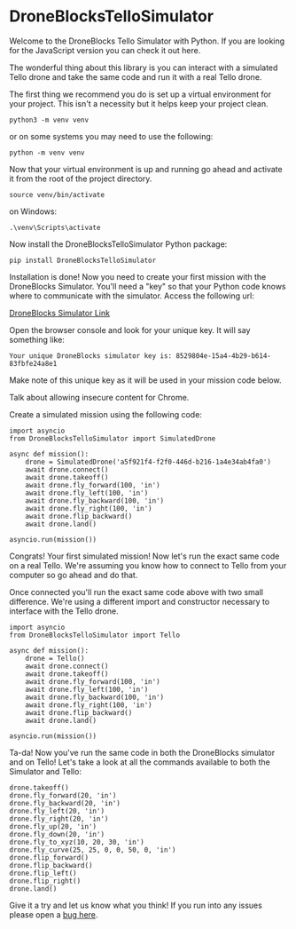 # DroneBlocksTelloSimulator

Welcome to the DroneBlocks Tello Simulator with Python. If you are looking for the JavaScript version you can check it out here.

The wonderful thing about this library is you can interact with a simulated Tello drone and take the same code and run it with a real Tello drone.

The first thing we recommend you do is set up a virtual environment for your project. This isn't a necessity but it helps keep your project clean.

```
python3 -m venv venv
```

or on some systems you may need to use the following:

```
python -m venv venv
```
Now that your virtual environment is up and running go ahead and activate it from the root of the project directory.

```
source venv/bin/activate
```
on Windows:
```
.\venv\Scripts\activate
```
Now install the DroneBlocksTelloSimulator Python package:

```
pip install DroneBlocksTelloSimulator
```
Installation is done! Now you need to create your first mission with the DroneBlocks Simulator. You'll need a "key" so that your Python code knows where to communicate with the simulator. Access the following url:

[DroneBlocks Simulator Link](http://db-simulator-dev.web.app/)

Open the browser console and look for your unique key. It will say something like:
```
Your unique DroneBlocks simulator key is: 8529804e-15a4-4b29-b614-83fbfe24a8e1
```

Make note of this unique key as it will be used in your mission code below.

Talk about allowing insecure content for Chrome.

Create a simulated mission using the following code:

```
import asyncio
from DroneBlocksTelloSimulator import SimulatedDrone

async def mission():
    drone = SimulatedDrone('a5f921f4-f2f0-446d-b216-1a4e34ab4fa0')
    await drone.connect()
    await drone.takeoff()
    await drone.fly_forward(100, 'in')
    await drone.fly_left(100, 'in')
    await drone.fly_backward(100, 'in')
    await drone.fly_right(100, 'in')
    await drone.flip_backward()
    await drone.land()

asyncio.run(mission())
```

Congrats! Your first simulated mission! Now let's run the exact same code on a real Tello. We're assuming you know how to connect to Tello from your computer so go ahead and do that.

Once connected you'll run the exact same code above with two small difference. We're using a different import and constructor necessary to interface with the Tello drone.

```
import asyncio
from DroneBlocksTelloSimulator import Tello

async def mission():
    drone = Tello()
    await drone.connect()
    await drone.takeoff()
    await drone.fly_forward(100, 'in')
    await drone.fly_left(100, 'in')
    await drone.fly_backward(100, 'in')
    await drone.fly_right(100, 'in')
    await drone.flip_backward()
    await drone.land()

asyncio.run(mission())
```
Ta-da! Now you've run the same code in both the DroneBlocks simulator and on Tello! Let's take a look at all the commands available to both the Simulator and Tello:

```
drone.takeoff()
drone.fly_forward(20, 'in')
drone.fly_backward(20, 'in')
drone.fly_left(20, 'in')
drone.fly_right(20, 'in')
drone.fly_up(20, 'in')
drone.fly_down(20, 'in')
drone.fly_to_xyz(10, 20, 30, 'in')
drone.fly_curve(25, 25, 0, 0, 50, 0, 'in')
drone.flip_forward()
drone.flip_backward()
drone.flip_left()
drone.flip_right()
drone.land()
```
Give it a try and let us know what you think! If you run into any issues please open a [bug here](https://github.com/dbaldwin/DroneBlocks-Tello-Simulator-With-Python/issues).